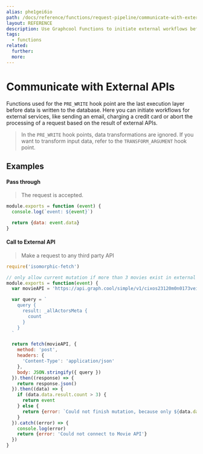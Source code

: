 ```yaml
---
alias: phe1gei6io
path: /docs/reference/functions/request-pipeline/communicate-with-external-apis
layout: REFERENCE
description: Use Graphcool Functions to initiate external workflows before data is written to the database.
tags:
  - functions
related:
  further:
  more:
---
```


# Communicate with External APIs

Functions used for the `PRE_WRITE` hook point are the last execution layer before data is written to the database.
Here you can initiate workflows for external services, like sending an email, charging a credit card or abort the processing of a request based on the result of external APIs.

> In the `PRE_WRITE` hook points, data transformations are ignored. If you want to transform input data, refer to the `TRANSFORM_ARGUMENT` hook point.

## Examples

#### Pass through

> The request is accepted.

```js
module.exports = function (event) {
  console.log(`event: ${event}`)

  return {data: event.data}
}
```

#### Call to External API

> Make a request to any third party API

```js
require('isomorphic-fetch')

// only allow current mutation if more than 3 movies exist in external API
module.exports = function(event) {
  var movieAPI = 'https://api.graph.cool/simple/v1/cixos23120m0n0173veiiwrjr'

  var query = `
    query {
      result: _allActorsMeta {
        count
      }
    }
  `

  return fetch(movieAPI, {
    method: 'post',
    headers: {
      'Content-Type': 'application/json'
    },
    body: JSON.stringify({ query })
  }).then((response) => {
    return response.json()
  }).then((data) => {
    if (data.data.result.count > 3) {
      return event
    } else {
      return {error: `Could not finish mutation, because only ${data.data.result.count} movies exist.`}
    }
  }).catch((error) => {
    console.log(error)
    return {error: 'Could not connect to Movie API'}
  })
}
```
